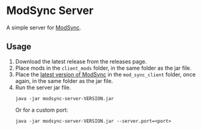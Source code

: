 # ModSync Server
A simple server for [ModSync](https://github.com/littlesquirt1/ModSync).

## Usage
1. Download the latest release from the releases page.
2. Place mods in the `client_mods` folder, in the same folder as the jar file.
3. Place the [latest version of ModSync](https://github.com/littlesquirt1/ModSync/releases/latest) in the `mod_sync_client` folder, once again, in the same folder as the jar file.
4. Run the server jar file.
    ```shell
    java -jar modsync-server-VERSION.jar
    ```
    Or for a custom port:
    ```shell
    java -jar modsync-server-VERSION.jar --server.port=<port>
    ```